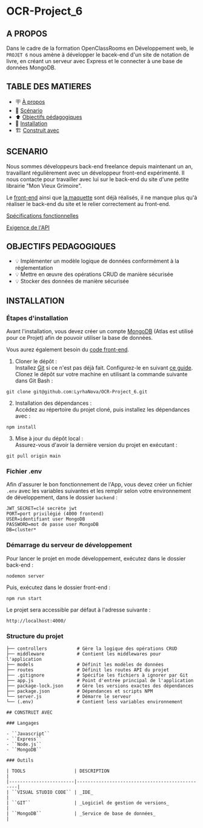 # OCR-Project_6

## A PROPOS

Dans le cadre de la formation OpenClassRooms en Développement web, le ``PROJET 6`` nous amène à développer le bacek-end d'un site de notation de livre, en créant un serveur avec Express et le connecter à une base de données MongoDB.

## TABLE DES MATIERES

- 🪧 [À propos](#a-propos)
- 📄 [Scénario](#scenario)
- ⬆️ [Objectifs pédagogiques](#objectifs-pedagogiques)
- 🚀 [Installation](#installation)
- 🏗️ [Construit avec](#construit-avec)

## SCENARIO

Nous sommes développeurs back-end freelance depuis maintenant un an, travaillant régulièrement avec un développeur front-end expérimenté. Il nous contacte pour travailler avec lui sur le back-end du site d'une petite librairie "Mon Vieux Grimoire".

Le [front-end](https://github.com/OpenClassrooms-Student-Center/P7-Dev-Web-livres) ainsi que [la maquette](https://www.figma.com/design/Snidyc45xi6qchoOPabMA9/Maquette-Mon-Vieux-Grimoir?node-id=0-1&node-type=CANVAS&t=rCNrfmZB6FDMAh4x-0) sont déjà réalisés, il ne manque plus qu'à réaliser le back-end du site et le relier correctement au front-end.

[Spécifications fonctionnelles](https://course.oc-static.com/projects/D%C3%A9veloppeur+Web/DW_P7+Back-end/DW+P7+Back-end+-+Specifications+fonctionnelles.pdf)

[Exigence de l'API](https://course.oc-static.com/projects/D%C3%A9veloppeur+Web/DW_P7+Back-end/DW+P7+Back-end+-+Specifications+API.pdf)

## OBJECTIFS PEDAGOGIQUES

- 💡 Implémenter un modèle logique de données conformément à la réglementation
- 💡 Mettre en œuvre des opérations CRUD de manière sécurisée
- 💡 Stocker des données de manière sécurisée

## INSTALLATION

### Étapes d'installation

Avant l'installation, vous devez créer un compte [MongoDB](https://www.mongodb.com/fr-fr/lp/cloud/atlas/try4?utm_source=google&utm_campaign=search_gs_pl_evergreen_atlas_core_prosp-brand_gic-null_emea-fr_ps-all_desktop_eng_lead&utm_term=mongodb&utm_medium=cpc_paid_search&utm_ad=e&utm_ad_campaign_id=12212624521&adgroup=115749705063&cq_cmp=12212624521&gad_source=1&gclid=Cj0KCQjw8--2BhCHARIsAF_w1gzyI9uTLByS9PWIbEVO-d5zfNZMF055U8v0-4UCDz6q1DPe85kPhocaAgvTEALw_wcB?utm_source=google&utm_campaign=search_gs_pl_evergreen_atlas_core_prosp-brand_gic-null_emea-fr_ps-all_desktop_eng_lead&utm_term=mongodb&utm_medium=cpc_paid_search&utm_ad=e&utm_ad_campaign_id=12212624521&adgroup=115749705063&cq_cmp=12212624521&gad_source=1&gclid=Cj0KCQjw8--2BhCHARIsAF_w1gzyI9uTLByS9PWIbEVO-d5zfNZMF055U8v0-4UCDz6q1DPe85kPhocaAgvTEALw_wcB) (Atlas est utilisé pour ce Projet) afin de pouvoir utiliser la base de données.

Vous aurez également besoin du [code front-end](https://github.com/OpenClassrooms-Student-Center/P7-Dev-Web-livres).

1. Cloner le dépôt :\
Installez [Git](https://git-scm.com/) si ce n'est pas déjà fait. Configurez-le en suivant [ce guide](https://git-scm.com/book/fr/v2/D%C3%A9marrage-rapide-Param%C3%A9trage-%C3%A0-la-premi%C3%A8re-utilisation-de-Git).\
Clonez le dépôt sur votre machine en utilisant la commande suivante dans Git Bash :

````
git clone git@github.com:LyrhaNova/OCR-Project_6.git
````

2. Installation des dépendances :\
Accédez au répertoire du projet cloné, puis installez les dépendances avec :

````
npm install
````

3. Mise à jour du dépôt local :\
Assurez-vous d'avoir la dernière version du projet en exécutant :
````
git pull origin main
````

### Fichier .env

Afin d'assurer le bon fonctionnement de l'App, vous devez créer un fichier ``.env`` avec les variables suivantes et les remplir selon votre environnement de développement, dans le dossier ``backend`` :
````
JWT_SECRET=clé secrète jwt
PORT=port privilégié (4000 frontend)
USER=identifiant user MongoDB
PASSWORD=mot de passe user MongoDB
DB=cluster*
````

### Démarrage du serveur de développement

Pour lancer le projet en mode développement, exécutez dans le dossier back-end :
````
nodemon server
````
Puis, exécutez dans le dossier front-end :
````
npm run start
````
Le projet sera accessible par défaut à l'adresse suivante :
````
http://localhost:4000/
````

### Structure du projet
````
├── controllers           # Gère la logique des opérations CRUD
├── middleware            # Contient les middlewares pour l'application
├── models                # Définit les modèles de données
├── routes                # Définit les routes API du projet
├── .gitignore            # Spécifie les fichiers à ignorer par Git
├── app.js                # Point d'entrée principal de l'application
├── package-lock.json     # Gère les versions exactes des dépendances
├── package.json          # Dépendances et scripts NPM
└── server.js             # Démarre le serveur
└── (.env)                # Contient less variables environnement

## CONSTRUIT AVEC

### Langages

- ``Javascript``
- ``Express``
- ``Node.js``
- ``MongoDB``

### Outils

| TOOLS                  | DESCRIPTION                                    |
|------------------------|------------------------------------------------|
| ``VISUAL STUDIO CODE`` | _IDE_                                          |
| ``GIT``                | _Logiciel de gestion de versions_              |
| ``MongoDB``            | _Service de base de données_                   |
